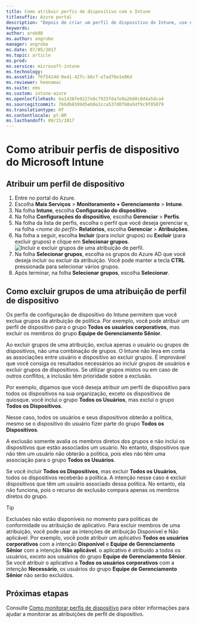 ```yaml
---
title: Como atribuir perfis de dispositivo com o Intune
titlesuffix: Azure portal
description: "Depois de criar um perfil de dispositivo do Intune, use este tópico para saber como atribuí-lo a dispositivos."
keywords: 
author: arob98
ms.author: angrobe
manager: angrobe
ms.date: 07/05/2017
ms.topic: article
ms.prod: 
ms.service: microsoft-intune
ms.technology: 
ms.assetid: f6f5414d-0e41-42fc-b6cf-e7ad76e1e06d
ms.reviewer: heenamac
ms.suite: ems
ms.custom: intune-azure
ms.openlocfilehash: ba1438fe9227e0c7933fda7e9a2b60c8d4a5dca4
ms.sourcegitcommit: 769db6599d5eb0e2cca537d0f60a5df9c9f05079
ms.translationtype: HT
ms.contentlocale: pt-BR
ms.lasthandoff: 09/15/2017
---
```

# <a name="how-to-assign-microsoft-intune-device-profiles"></a>Como atribuir perfis de dispositivo do Microsoft Intune

## <a name="assign-a-device-profile"></a>Atribuir um perfil de dispositivo

1. Entre no portal do Azure.
2. Escolha **Mais Serviços** > **Monitoramento + Gerenciamento** > **Intune**.
3. Na folha **Intune**, escolha **Configuração do dispositivo**.
1. Na folha **Configurações do dispositivo**, escolha **Gerenciar** > **Perfis**.
2. Na folha da lista de perfis, escolha o perfil que você deseja gerenciar e, na folha <*nome do perfil*> **Relatórios**, escolha **Gerenciar** > **Atribuições**.
3. Na folha a seguir, escolha **Incluir** (para incluir grupos) ou **Excluir** (para excluir grupos) e clique em **Selecionar grupos**.
![Incluir e excluir grupos de uma atribuição de perfil.](./media/group-include-exclude.png)
4. Na folha **Selecionar grupos**, escolha os grupos do Azure AD que você deseja incluir ou excluir da atribuição. Você pode manter a tecla **CTRL** pressionada para selecionar vários grupos.
4. Após terminar, na folha **Selecionar grupos**, escolha **Selecionar**.



## <a name="how-to-exclude-groups-from-a-device-profile-assignment"></a>Como excluir grupos de uma atribuição de perfil de dispositivo

Os perfis de configuração de dispositivo do Intune permitem que você exclua grupos da atribuição de política. Por exemplo, você pode atribuir um perfil de dispositivo para o grupo **Todos os usuários corporativos**, mas excluir os membros do grupo **Equipe de Gerenciamento Sênior**.

Ao excluir grupos de uma atribuição, exclua apenas o usuário ou grupos de dispositivos, não uma combinação de grupos. O Intune não leva em conta as associações entre usuário e dispositivo ao excluir grupos. É improvável que você consiga os resultados necessários ao incluir grupos de usuários e excluir grupos de dispositivos. Se utilizar grupos mistos ou em caso de outros conflitos, a inclusão têm prioridade sobre a exclusão.

Por exemplo, digamos que você deseja atribuir um perfil de dispositivo para todos os dispositivos na sua organização, exceto os dispositivos de quiosque. você inclui o grupo **Todos os Usuários**, mas exclui o grupo **Todos os Dispositivos**.

Nesse caso, todos os usuários e seus dispositivos obterão a política, mesmo se o dispositivo do usuário fizer parte do grupo **Todos os Dispositivos**. 

A exclusão somente avalia os membros diretos dos grupos e não inclui os dispositivos que estão associados um usuário. No entanto, dispositivos que não têm um usuário não obterão a política, pois eles não têm uma associação para o grupo **Todos os Usuários**. 

Se você incluir **Todos os Dispositivos**, mas excluir **Todos os Usuários**, todos os dispositivos receberão a política. A intenção nesse caso é excluir dispositivos que têm um usuário associado dessa política. No entanto, ela não funciona, pois o recurso de exclusão compara apenas os membros diretos do grupo. 

>[!Tip]
>Exclusões não estão disponíveis no momento para políticas de conformidade ou atribuição de aplicativo. Para excluir membros de uma atribuição, você pode usar as intenções de atribuição Disponível e Não aplicável. Por exemplo, você pode atribuir um aplicativo **Todos os usuários corporativos** com a intenção **Disponível** e **Equipe de Gerenciamento Sênior** com a intenção **Não aplicável**. o aplicativo é atribuído a todos os usuários, *exceto* aos usuários do grupo **Equipe de Gerenciamento Sênior**. Se você atribuir o aplicativo a **Todos os usuários corporativos** com a intenção **Necessário**, os usuários do grupo **Equipe de Gerenciamento Sênior** não serão excluídos.
 
    
## <a name="next-steps"></a>Próximas etapas
Consulte [Como monitorar perfis de dispositivo](device-profile-monitor.md) para obter informações para ajudar a monitorar as atribuições de perfil de dispositivo.
